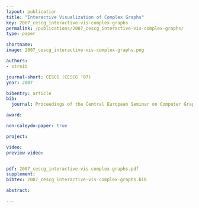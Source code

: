 ```yaml
---
layout: publication
title: "Interactive Visualization of Complex Graphs"
key: 2007_cescg_interactive-vis-complex-graphs
permalink: /publications/2007_cescg_interactive-vis-complex-graphs/
type: paper

shortname:
image: 2007_cescg_interactive-vis-complex-graphs.png

authors:
- streit

journal-short: CESCG (CESCG '07)
year: 2007

bibentry: article
bib:
  journal: Proceedings of the Central European Seminar on Computer Graphics (CESCG '07)

award: 

non-caleydo-paper: true

project:

video:
preview-video:


pdf: 2007_cescg_interactive-vis-complex-graphs.pdf
supplement:
bibtex: 2007_cescg_interactive-vis-complex-graphs.bib

abstract: 

---
```



